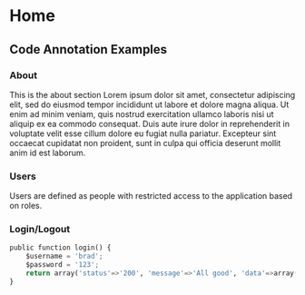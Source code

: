 # Home

<!--
For full documentation visit [mkdocs.org](https://www.mkdocs.org).
-->

## Code Annotation Examples

### About
This is the about section
Lorem ipsum dolor sit amet, consectetur adipiscing elit, sed do eiusmod tempor incididunt ut labore et dolore magna aliqua. Ut enim ad minim veniam, quis nostrud exercitation ullamco laboris nisi ut aliquip ex ea commodo consequat. Duis aute irure dolor in reprehenderit in voluptate velit esse cillum dolore eu fugiat nulla pariatur. Excepteur sint occaecat cupidatat non proident, sunt in culpa qui officia deserunt mollit anim id est laborum.

### Users
Users are defined as people with restricted access to the application based on roles.

### Login/Logout
``` py title='login function'
public function login() {
    $username = 'brad';
    $password = '123';
    return array('status'=>'200', 'message'=>'All good', 'data'=>array());
}
```